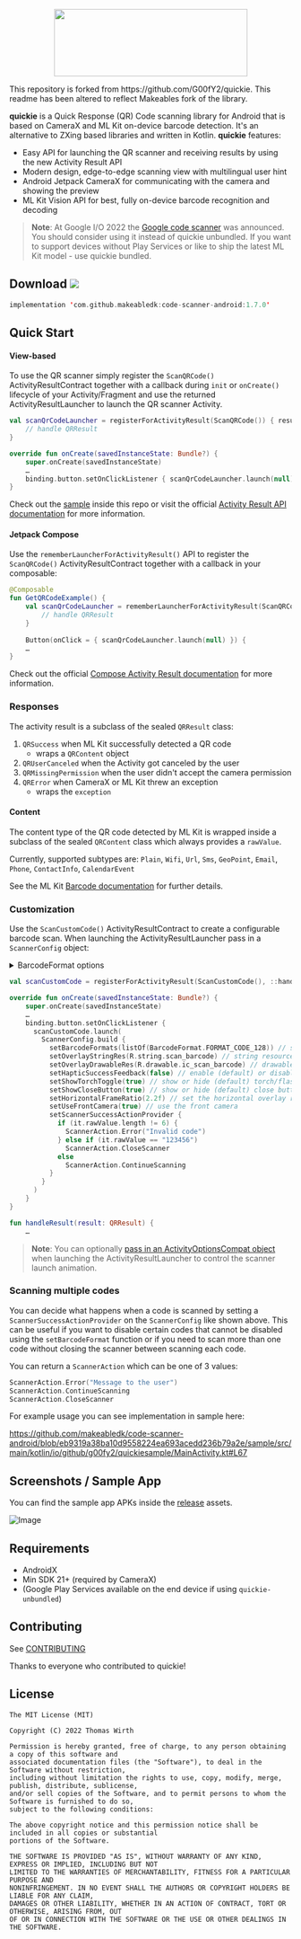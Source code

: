 <p align="center">
  <img width="345" height="120" src="https://raw.githubusercontent.com/G00fY2/quickie/gh-pages/media/logo.png">
</p>
This repository is forked from https://github.com/G00fY2/quickie. This readme has been altered to reflect Makeables fork of the library.





**quickie** is a Quick Response (QR) Code scanning library for Android that is based on CameraX and ML Kit on-device barcode detection. It's an alternative to ZXing based libraries and written in Kotlin. **quickie** features:

- Easy API for launching the QR scanner and receiving results by using the new Activity Result API
- Modern design, edge-to-edge scanning view with multilingual user hint
- Android Jetpack CameraX for communicating with the camera and showing the preview
- ML Kit Vision API for best, fully on-device barcode recognition and decoding

> **Note**: At Google I/O 2022 the [Google code scanner](https://developers.google.com/ml-kit/code-scanner) was announced. You should consider using it instead of quickie unbundled. If you want to support devices without Play Services or like to ship the latest ML Kit model - use quickie bundled.

## Download [![](https://jitpack.io/v/makeabledk/code-scanner-android.svg)](https://jitpack.io/#makeabledk/code-scanner-android)
```kotlin
implementation 'com.github.makeabledk:code-scanner-android:1.7.0'
```

## Quick Start

#### View-based
To use the QR scanner simply register the `ScanQRCode()` ActivityResultContract together with a callback during `init` or `onCreate()` lifecycle of your Activity/Fragment and use the returned ActivityResultLauncher to launch the QR scanner Activity.
```kotlin
val scanQrCodeLauncher = registerForActivityResult(ScanQRCode()) { result ->
    // handle QRResult
}

override fun onCreate(savedInstanceState: Bundle?) {
    super.onCreate(savedInstanceState)
    …
    binding.button.setOnClickListener { scanQrCodeLauncher.launch(null) }
}
```

Check out the [sample](https://github.com/G00fY2/quickie/tree/develop/sample) inside this repo or visit the official [Activity Result API documentation](https://developer.android.com/training/basics/intents/result) for more information.

#### Jetpack Compose
Use the `rememberLauncherForActivityResult()` API to register the `ScanQRCode()` ActivityResultContract together with a callback in your composable:
```kotlin
@Composable
fun GetQRCodeExample() {
    val scanQrCodeLauncher = rememberLauncherForActivityResult(ScanQRCode()) { result ->
        // handle QRResult
    }
    
    Button(onClick = { scanQrCodeLauncher.launch(null) }) {
    …
}
```
Check out the official [Compose Activity Result documentation](https://developer.android.com/jetpack/compose/libraries#activity_result) for more information.

### Responses
The activity result is a subclass of the sealed `QRResult` class: 

1. `QRSuccess` when ML Kit successfully detected a QR code
   * wraps a `QRContent` object
1. `QRUserCanceled` when the Activity got canceled by the user
1. `QRMissingPermission` when the user didn't accept the camera permission
1. `QRError` when CameraX or ML Kit threw an exception
   * wraps the `exception`

#### Content
The content type of the QR code detected by ML Kit is wrapped inside a subclass of the sealed `QRContent` class which always provides a `rawValue`.

Currently, supported subtypes are:
`Plain`, `Wifi`, `Url`, `Sms`, `GeoPoint`, `Email`, `Phone`, `ContactInfo`, `CalendarEvent`

See the ML Kit [Barcode documentation](https://developers.google.com/android/reference/com/google/mlkit/vision/barcode/common/Barcode#nested-class-summary) for further details.

### Customization
Use the `ScanCustomCode()` ActivityResultContract to create a configurable barcode scan. When launching the ActivityResultLauncher pass in a `ScannerConfig` object:

<details>
  <summary>BarcodeFormat options</summary>

```kotlin
BarcodeFormat.FORMAT_ALL_FORMATS
BarcodeFormat.FORMAT_CODE_128
BarcodeFormat.FORMAT_CODE_39
BarcodeFormat.FORMAT_CODE_93
BarcodeFormat.FORMAT_CODABAR
BarcodeFormat.FORMAT_DATA_MATRIX
BarcodeFormat.FORMAT_EAN_13
BarcodeFormat.FORMAT_EAN_8
BarcodeFormat.FORMAT_ITF
BarcodeFormat.FORMAT_QR_CODE
BarcodeFormat.FORMAT_UPC_A
BarcodeFormat.FORMAT_UPC_E
BarcodeFormat.FORMAT_PDF417
BarcodeFormat.FORMAT_AZTEC
```
</details>

```kotlin
val scanCustomCode = registerForActivityResult(ScanCustomCode(), ::handleResult)

override fun onCreate(savedInstanceState: Bundle?) {
    super.onCreate(savedInstanceState)
    …
    binding.button.setOnClickListener {
      scanCustomCode.launch(
        ScannerConfig.build {
          setBarcodeFormats(listOf(BarcodeFormat.FORMAT_CODE_128)) // set interested barcode formats
          setOverlayStringRes(R.string.scan_barcode) // string resource used for the scanner overlay
          setOverlayDrawableRes(R.drawable.ic_scan_barcode) // drawable resource used for the scanner overlay
          setHapticSuccessFeedback(false) // enable (default) or disable haptic feedback when a barcode was detected
          setShowTorchToggle(true) // show or hide (default) torch/flashlight toggle button
          setShowCloseButton(true) // show or hide (default) close button
          setHorizontalFrameRatio(2.2f) // set the horizontal overlay ratio (default is 1 / square frame)
          setUseFrontCamera(true) // use the front camera
          setScannerSuccessActionProvider {
            if (it.rawValue.length != 6) {
              ScannerAction.Error("Invalid code")
            } else if (it.rawValue == "123456")
              ScannerAction.CloseScanner
            else
              ScannerAction.ContinueScanning
          }
        }
      )
    }
}

fun handleResult(result: QRResult) {
    …
```
> **Note**: You can optionally [pass in an ActivityOptionsCompat object](https://developer.android.com/reference/androidx/activity/result/ActivityResultLauncher#launch(I,%20androidx.core.app.ActivityOptionsCompat)) when launching the ActivityResultLauncher to control the scanner launch animation.

### Scanning multiple codes

You can decide what happens when a code is scanned by setting a `ScannerSuccessActionProvider` on the `ScannerConfig` like shown above. This can be useful if you want to disable certain codes that cannot be disabled using the `setBarcodeFormat` function or if you need to scan more than one code without closing the scanner between scanning each code.

You can return a `ScannerAction` which can be one of 3 values:

```kotlin
ScannerAction.Error("Message to the user")
ScannerAction.ContinueScanning
ScannerAction.CloseScanner
```



For example usage you can see implementation in sample here:

https://github.com/makeabledk/code-scanner-android/blob/eb9319a38ba10d9558224ea693acedd236b79a2e/sample/src/main/kotlin/io/github/g00fy2/quickiesample/MainActivity.kt#L67

## Screenshots / Sample App
You can find the sample app APKs inside the [release](https://github.com/G00fY2/quickie/releases) assets.

![Image](https://raw.githubusercontent.com/G00fY2/quickie/gh-pages/media/quickie-device-demo.png)

## Requirements
* AndroidX
* Min SDK 21+ (required by CameraX)
* (Google Play Services available on the end device if using `quickie-unbundled`)

## Contributing
See [CONTRIBUTING](CONTRIBUTING.md)

Thanks to everyone who contributed to quickie!

## License
    The MIT License (MIT)
    
    Copyright (C) 2022 Thomas Wirth
    
    Permission is hereby granted, free of charge, to any person obtaining a copy of this software and
    associated documentation files (the "Software"), to deal in the Software without restriction,
    including without limitation the rights to use, copy, modify, merge, publish, distribute, sublicense,
    and/or sell copies of the Software, and to permit persons to whom the Software is furnished to do so,
    subject to the following conditions:
    
    The above copyright notice and this permission notice shall be included in all copies or substantial
    portions of the Software.
    
    THE SOFTWARE IS PROVIDED "AS IS", WITHOUT WARRANTY OF ANY KIND, EXPRESS OR IMPLIED, INCLUDING BUT NOT
    LIMITED TO THE WARRANTIES OF MERCHANTABILITY, FITNESS FOR A PARTICULAR PURPOSE AND
    NONINFRINGEMENT. IN NO EVENT SHALL THE AUTHORS OR COPYRIGHT HOLDERS BE LIABLE FOR ANY CLAIM,
    DAMAGES OR OTHER LIABILITY, WHETHER IN AN ACTION OF CONTRACT, TORT OR OTHERWISE, ARISING FROM, OUT
    OF OR IN CONNECTION WITH THE SOFTWARE OR THE USE OR OTHER DEALINGS IN THE SOFTWARE.

